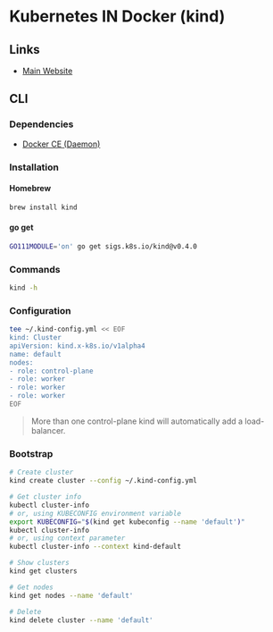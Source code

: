 # Kubernetes IN Docker (kind)

## Links

- [Main Website](https://kind.sigs.k8s.io/)

## CLI

### Dependencies

- [Docker CE (Daemon)](/docker/docker-ce.md#daemon)

### Installation

#### Homebrew

```sh
brew install kind
```

#### go get

```sh
GO111MODULE='on' go get sigs.k8s.io/kind@v0.4.0
```

### Commands

```sh
kind -h
```

### Configuration

```sh
tee ~/.kind-config.yml << EOF
kind: Cluster
apiVersion: kind.x-k8s.io/v1alpha4
name: default
nodes:
- role: control-plane
- role: worker
- role: worker
- role: worker
EOF
```

> More than one control-plane kind will automatically add a load-balancer.

### Bootstrap

```sh
# Create cluster
kind create cluster --config ~/.kind-config.yml

# Get cluster info
kubectl cluster-info
# or, using KUBECONFIG environment variable
export KUBECONFIG="$(kind get kubeconfig --name 'default')"
kubectl cluster-info
# or, using context parameter
kubectl cluster-info --context kind-default

# Show clusters
kind get clusters

# Get nodes
kind get nodes --name 'default'

# Delete
kind delete cluster --name 'default'
```
